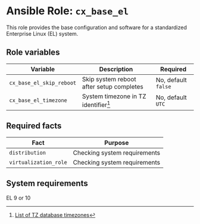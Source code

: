 # Ansible Role: `cx_base_el`

This role provides the base configuration and software for a standardized Enterprise Linux (EL) system.

## Role variables

| Variable                 | Description                              | Required            |
| ------------------------ | ---------------------------------------- | ------------------- |
| `cx_base_el_skip_reboot` | Skip system reboot after setup completes | No, default `false` |
| `cx_base_el_timezone`    | System timezone in TZ identifier[^1]     | No, default `UTC`   |

[^1]: [List of TZ database timezones](https://en.wikipedia.org/wiki/List_of_tz_database_time_zones)

## Required facts

| Fact                  | Purpose                      |
| --------------------- | ---------------------------- |
| `distribution`        | Checking system requirements |
| `virtualization_role` | Checking system requirements |

## System requirements

EL 9 or 10
